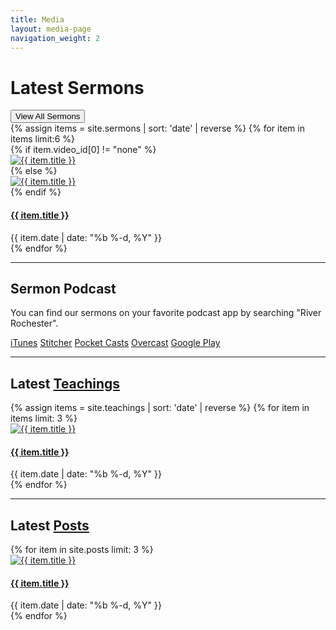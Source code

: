 ```yaml
---
title: Media
layout: media-page
navigation_weight: 2
---
```


<div class="row justify-content-center">
  <div class="col-md-6 text-center">
    <h1 class="">Latest Sermons</h1>
    <a href="{{ '/media/sermons' | prepend: site.baseurl }}"><button class="btn btn-xl-dark">View All Sermons</button></a>
  </div>
</div>
<div class="row justify-content-center">
  {% assign items = site.sermons | sort: 'date' | reverse %}
  {% for item in items  limit:6 %}
  <div class="col-md-4">
    <div class="card">
      {% if item.video_id[0] != "none" %}
      <div class="thumb-crop">
        <a href="{{ item.url | prepend: site.baseurl }}"><img class="card-img-top" src="https://img.youtube.com/vi/{{ item.video_id[0] }}/maxresdefault.jpg" alt="{{ item.title }}" /></a>
      </div>
      {% else %}
      <div class="thumb-crop">
        <a href="{{ item.url | prepend: site.baseurl }}"><img class="card-img-top" src="{{ item.image }}" alt="{{ item.title }}" /></a>
      </div>
      {% endif %}
      <div class="card-block">
        <h4 class="card-text"><a href="{{ item.url | absolute_url }}">{{ item.title }}</a></h4>
        <span class="post-meta">{{ item.date | date: "%b %-d, %Y" }}</span>
      </div>
    </div>
  </div>
  {% endfor %}
</div>
<div class="row justify-content-center">
  <div class="col-md-10 text-center">
    <hr>
  </div>
</div>
<div class="row justify-content-center">
  <div class="col-md-8 text-center">
    <h2>Sermon Podcast</h2>
    <p>You can find our sermons on your favorite podcast app by searching "River Rochester".</p>
    <a class="btn btn-xl-dark" href="https://geo.itunes.apple.com/us/podcast/river-rochester/id1182211082?mt=2">iTunes</a>
    <a class="btn btn-xl-dark" href="http://www.stitcher.com/podcast/river-rochester"> Stitcher</a>
    <a class="btn btn-xl-dark" href="http://pca.st/dIb4"> Pocket Casts</a>
    <a class="btn btn-xl-dark" href="https://overcast.fm/itunes1182211082/river-rochester"> Overcast</a>
    <a class="btn btn-xl-dark" href="https://goo.gl/app/playmusic?ibi=com.google.PlayMusic&isi=691797987&ius=googleplaymusic&link=https://play.google.com/music/m/Ijbddmopd735kwqpa5reingncou?t%3DRiver_Rochester"> Google Play</a>
  </div>
</div>
<div class="row justify-content-center">
  <div class="col-md-10 text-center">
    <hr>
  </div>
</div>
<div class="row justify-content-center">
  <div class="col-md-6 text-center">
    <h2>Latest <a href="{{ 'media/teachings/' | absolute_url }}">Teachings</a></h2>
  </div>
</div>
<div class="row justify-content-center">
  {% assign items = site.teachings | sort: 'date' | reverse %}
  {% for item in items  limit: 3 %}
  <div class="col-md-4">
    <div class="card">
      <div class="thumb-crop">
        <a href="{{ item.url | prepend: site.baseurl }}"><img class="card-img-top" src="{{ item.image }}" alt="{{ item.title }}" /></a>
      </div>
      <div class="card-block">
        <h4 class="card-text"><a href="{{ item.url | absolute_url }}">{{ item.title }}</a></h4>
        <span class="post-meta">{{ item.date | date: "%b %-d, %Y" }}</span>
      </div>
    </div>
  </div>
  {% endfor %}
</div>
<div class="row justify-content-center">
  <div class="col-md-10 text-center">
    <hr>
  </div>
</div>
<div class="row justify-content-center">
  <div class="col-md-6 text-center">
    <h2>Latest <a href="{{ 'media/blog/' | absolute_url }}">Posts</a></h2>
  </div>
</div>
<div class="row justify-content-center">
  {% for item in site.posts  limit: 3 %}
  <div class="col-md-4">
    <div class="card">
      <div class="thumb-crop">
        <a href="{{ item.url | prepend: site.baseurl }}"><img class="card-img-top" src="{{ item.image }}" alt="{{ item.title }}" /></a>
      </div>
      <div class="card-block">
        <h4 class="card-text"><a href="{{ item.url | absolute_url }}">{{ item.title }}</a></h4>
        <span class="post-meta">{{ item.date | date: "%b %-d, %Y" }}</span>
      </div>
    </div>
  </div>
  {% endfor %}
</div>
